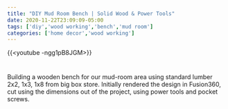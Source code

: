 ```yaml
---
title: "DIY Mud Room Bench | Solid Wood & Power Tools"
date: 2020-11-22T23:09:09-05:00
tags: ['diy','wood working','bench','mud room']
categories: ['home decor','wood working']
---
```


{{<youtube -ngg1pB8JGM>}}

#

Building a wooden bench for our mud-room area using standard lumber 2x2, 1x3, 1x8 from big box store. Initially rendered the design in Fusion360, cut using the dimensions out of the project, using power tools and pocket screws.